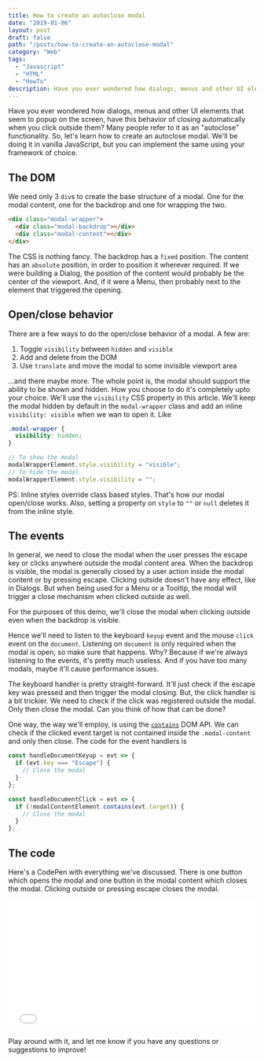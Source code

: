```yaml
---
title: How to create an autoclose modal
date: "2019-01-06"
layout: post
draft: false
path: "/posts/how-to-create-an-autoclose-modal"
category: "Web"
tags:
  - "Javascript"
  - "HTML"
  - "HowTo"
description: Have you ever wondered how dialogs, menus and other UI elements that seem to popup on the screen, have this behavior of closing automatically when you click outside them? Many people refer to it as an "autoclose" functionality. So, let's learn how to create an autoclose modal.
---
```


Have you ever wondered how dialogs, menus and other UI elements that seem to popup on the screen, have this behavior of closing automatically when you click outside them? Many people refer to it as an "autoclose" functionality. So, let's learn how to create an autoclose modal. We'll be doing it in vanilla JavaScript, but you can implement the same using your framework of choice.

## The DOM

We need only 3 `div`s to create the base structure of a modal. One for the modal content, one for the backdrop and one for wrapping the two.

```html
<div class="modal-wrapper">
  <div class="modal-backdrop"></div>
  <div class="modal-content"></div>
</div>
```

The CSS is nothing fancy. The backdrop has a `fixed` position. The content has an `absolute` position, in order to position it wherever required. If we were building a Dialog, the position of the content would probably be the center of the viewport. And, if it were a Menu, then probably next to the element that triggered the opening.

## Open/close behavior

There are a few ways to do the open/close behavior of a modal. A few are:

1. Toggle `visibility` between `hidden` and `visible`
1. Add and delete from the DOM
1. Use `translate` and move the modal to some invisible viewport area

...and there maybe more. The whole point is, the modal should support the ability to be shown and hidden. How you choose to do it's completely upto your choice. We'll use the `visibility` CSS property in this article. We'll keep the modal hidden by default in the `modal-wrapper` class and add an inline `visibility: visible` when we wan to open it. Like

```css
.modal-wrapper {
  visibility: hidden;
}
```

```js
// To show the modal
modalWrapperElement.style.visibility = "visible";
// To hide the modal
modalWrapperElement.style.visibility = "";
```

PS: Inline styles override class based styles. That's how our modal open/close works. Also, setting a property on `style` to `""` or `null` deletes it from the inline style.

## The events

In general, we need to close the modal when the user presses the escape key or clicks anywhere outside the modal content area. When the backdrop is visible, the modal is generally closed by a user action inside the modal content or by pressing escape. Clicking outside doesn't have any effect, like in Dialogs. But when being used for a Menu or a Tooltip, the modal will trigger a close mechanism when clicked outside as well.

For the purposes of this demo, we'll close the modal when clicking outside even when the backdrop is visible.

Hence we'll need to listen to the keyboard `keyup` event and the mouse `click` event on the `document`. Listening on `document` is only required when the modal is open, so make sure that happens. Why? Because if we're always listening to the events, it's pretty much useless. And if you have too many modals, maybe it'll cause performance issues.

The keyboard handler is pretty straight-forward. It'll just check if the escape key was pressed and then trigger the modal closing. But, the click handler is a bit trickier. We need to check if the click was registered outside the modal. Only then close the modal. Can you think of how that can be done?

One way, the way we'll employ, is using the [`contains`](https://developer.mozilla.org/en-US/docs/Web/API/Node/contains) DOM API. We can check if the clicked event target is not contained inside the `.modal-content` and only then close. The code for the event handlers is

```js
const handleDocumentKeyup = evt => {
  if (evt.key === "Escape") {
    // Close the modal
  }
};

const handleDocumentClick = evt => {
  if (!modalContentElement.contains(evt.target)) {
    // Close the modal
  }
};
```

## The code

Here's a CodePen with everything we've discussed. There is one button which opens the modal and one button in the modal content which closes the modal. Clicking outside or pressing escape closes the modal.

<iframe height='265' scrolling='no' title='Modal' src='//codepen.io/sniper6/embed/preview/MZOYYr/?height=265&theme-id=0&default-tab=result' frameborder='no' allowtransparency='true' allowfullscreen='true' style='width: 100%;'>See the Pen <a href='https://codepen.io/sniper6/pen/MZOYYr/'>Modal</a> by Maaz Syed Adeeb (<a href='https://codepen.io/sniper6'>@sniper6</a>) on <a href='https://codepen.io'>CodePen</a>.
</iframe>

Play around with it, and let me know if you have any questions or suggestions to improve!
